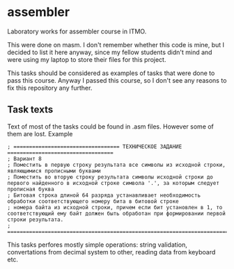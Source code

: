 # assembler
Laboratory works for assembler course in ITMO.

This were done on masm.
I don't remember whether this code is mine, but I decided to list it here anyway, since my fellow students didn't mind and were using my laptop to store their files for this project.
 
This tasks should be considered as examples of tasks that were done to pass this course.
Anyway I passed this course, so I don't see any reasons to fix this repository any further.
## Task texts
Text of most of the tasks could be found in .asm files. However some of them are lost.
Example
```
; ================================== ТЕХНИЧЕСКОЕ ЗАДАНИЕ ==================================
; Вариант 8
; Поместить в первую строку результата все символы из исходной строки, являющимися прописными буквами
; Поместить во вторую строку результата символы исходной строки до первого найденного в исходной строке символа '.', за которым следует прописная буква
; Битовая строка длиной 64 разряда устанавливает необходимость обработки соответствующего номеру бита в битовой строке
; номера байта из исходной строки, причем если бит установлен в 1, то соответствующий ему байт должен быть обработан при формировании первой строки результата.
; ==========================================================================================
```
This tasks perfores mostly simple operations: string validation, convertations from decimal system to other, reading data from keyboard etc.
